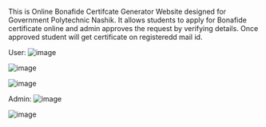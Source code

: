 This is Online Bonafide Certifcate Generator Website designed for Government Polytechnic Nashik. It allows students to apply for Bonafide certificate online and admin approves the request by verifying details. 
Once approved student will get certificate on registeredd mail id.

User:
![image](https://github.com/Shraddha16092002/Bonafide-Certificate-Generator/assets/93763789/a507661d-c433-475e-a39a-876233450c35)

![image](https://github.com/Shraddha16092002/Bonafide-Certificate-Generator/assets/93763789/4ca61600-eb91-4416-a64f-ff3df8ed2ede)

![image](https://github.com/Shraddha16092002/Bonafide-Certificate-Generator/assets/93763789/7b87ad04-5a02-4d17-8e56-9c338c841f32)

Admin:
![image](https://github.com/Shraddha16092002/Bonafide-Certificate-Generator/assets/93763789/2b920ee5-ccaf-4ee9-bb50-b7109712421d)

![image](https://github.com/Shraddha16092002/Bonafide-Certificate-Generator/assets/93763789/b3e0367e-d1f7-4195-930d-ef3214cff4f4)

